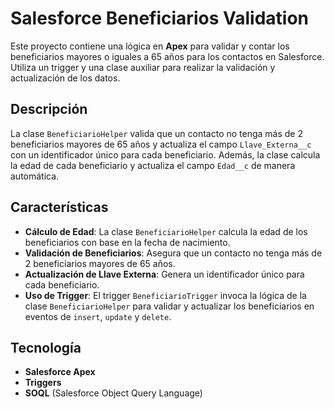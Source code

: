 # Salesforce Beneficiarios Validation

Este proyecto contiene una lógica en **Apex** para validar y contar los beneficiarios mayores o iguales a 65 años para los contactos en Salesforce. Utiliza un trigger y una clase auxiliar para realizar la validación y actualización de los datos.

## Descripción

La clase `BeneficiarioHelper` valida que un contacto no tenga más de 2 beneficiarios mayores de 65 años y actualiza el campo `Llave_Externa__c` con un identificador único para cada beneficiario. Además, la clase calcula la edad de cada beneficiario y actualiza el campo `Edad__c` de manera automática.

## Características

- **Cálculo de Edad**: La clase `BeneficiarioHelper` calcula la edad de los beneficiarios con base en la fecha de nacimiento.
- **Validación de Beneficiarios**: Asegura que un contacto no tenga más de 2 beneficiarios mayores de 65 años.
- **Actualización de Llave Externa**: Genera un identificador único para cada beneficiario.
- **Uso de Trigger**: El trigger `BeneficiarioTrigger` invoca la lógica de la clase `BeneficiarioHelper` para validar y actualizar los beneficiarios en eventos de `insert`, `update` y `delete`.

## Tecnología

- **Salesforce Apex**
- **Triggers**
- **SOQL** (Salesforce Object Query Language)


